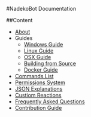 #NadekoBot Documentation

##Content
- [About](about.md)
- Guides
	- [Windows Guide](guides/comprehensiveguide.md)
	- [Linux Guide](guides/linuxguide.md)
	- [OSX Guide](guides/macguide.md)
	- [Building from Source](guides/fromsource.md)
	- [Docker Guide](guides/dockerguide.md)
- [Commands List](https://github.com/Kwoth/NadekoBot/blob/master/commandlist.md)
- [Permissions System](permissions.md)
- [JSON Explanations](explanations.md)
- [Custiom Reactions](customreactions.md)
- [Frequently Asked Questions](FAQ.md)
- [Contribution Guide](contributionguide.md)